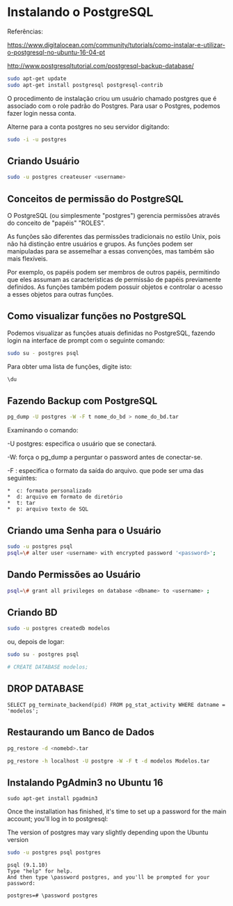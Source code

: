# Instalando o PostgreSQL

Referências:

https://www.digitalocean.com/community/tutorials/como-instalar-e-utilizar-o-postgresql-no-ubuntu-16-04-pt


http://www.postgresqltutorial.com/postgresql-backup-database/


```bash
sudo apt-get update
sudo apt-get install postgresql postgresql-contrib
```

O procedimento de instalação criou um usuário chamado postgres que é associado com o role padrão do Postgres. Para usar o Postgres, podemos fazer login nessa conta.

Alterne para a conta postgres no seu servidor digitando:

```bash
sudo -i -u postgres
```

## Criando Usuário


```bash
sudo -u postgres createuser <username>
```

## Conceitos de permissão do PostgreSQL
O PostgreSQL (ou simplesmente "postgres") gerencia permissões através do conceito de "papéis" "ROLES".

As funções são diferentes das permissões tradicionais no estilo Unix, pois não há distinção entre usuários e grupos. As funções podem ser manipuladas para se assemelhar a essas convenções, mas também são mais flexíveis.

Por exemplo, os papéis podem ser membros de outros papéis, permitindo que eles assumam as características de permissão de papéis previamente definidos. As funções também podem possuir objetos e controlar o acesso a esses objetos para outras funções.

## Como visualizar funções no PostgreSQL
Podemos visualizar as funções atuais definidas no PostgreSQL, fazendo login na interface de prompt com o seguinte comando:

```bash
sudo su - postgres psql
```

Para obter uma lista de funções, digite isto:

```bash
\du
```




## Fazendo Backup com PostgreSQL

```bash
pg_dump -U postgres -W -F t nome_do_bd > nome_do_bd.tar
```

Examinando o comando:

-U postgres:  especifica o usuário que se conectará.

-W: força o pg_dump a perguntar o password antes de conectar-se.

-F : especifica o formato da saída do arquivo. que pode ser uma das seguintes: 

	*  c: formato personalizado 
	*  d: arquivo em formato de diretório
	*  t: tar
	*  p: arquivo texto de SQL 


## Criando uma Senha para o Usuário

```bash
sudo -u postgres psql
psql=\# alter user <username> with encrypted password '<password>';
```

## Dando Permissões ao Usuário

```bash
psql=\# grant all privileges on database <dbname> to <username> ;
```


## Criando BD

```bash
sudo -u postgres createdb modelos
```

ou, depois de logar:

```bash
sudo su - postgres psql

# CREATE DATABASE modelos;
```

## DROP DATABASE 

```
SELECT pg_terminate_backend(pid) FROM pg_stat_activity WHERE datname = 'modelos';
```

## Restaurando um Banco de Dados

```bash
pg_restore -d <nomebd>.tar

pg_restore -h localhost -U postgre -W -F t -d modelos Modelos.tar
```

## Instalando PgAdmin3 no Ubuntu 16

```
sudo apt-get install pgadmin3
```

Once the installation has finished, it's time to set up a password for the main account; you'll log in to postgresql:

The version of postgres may vary slightly depending upon the Ubuntu version

```bash
sudo -u postgres psql postgres
```

```
psql (9.1.10)
Type "help" for help.
And then type \password postgres, and you'll be prompted for your password:

postgres=# \password postgres
```